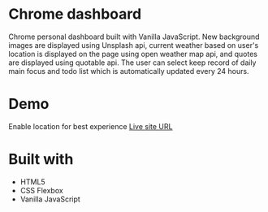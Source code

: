 # Chrome dashboard
Chrome personal dashboard built with Vanilla JavaScript. New background images are displayed using Unsplash api, current weather based on user's location is displayed on the page using open weather map api, and quotes are displayed using quotable api. The user can select keep record of daily main focus and todo list which is automatically updated every 24 hours. 

# Demo
Enable location for best experience
[Live site URL](https://personalchromedashboard.netlify.app/)

# Built with
* HTML5
* CSS Flexbox
* Vanilla JavaScript
